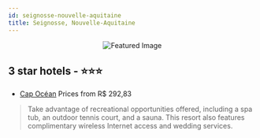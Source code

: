 ```yaml
---
id: seignosse-nouvelle-aquitaine
title: Seignosse, Nouvelle-Aquitaine
---
```


<center><img src="https://i.travelapi.com/hotels/17000000/16150000/16148700/16148687/e066f755_z.jpg" alt="Featured Image" /></center>


##  3 star hotels - ⭐️⭐️⭐️

-    [Cap Océan](https://us.hurb.com/hotels/seignosse/cap-ocean-JNP-JP005096?cmp=18055) Prices from R$ 292,83
   > Take advantage of recreational opportunities offered, including a spa tub, an outdoor tennis court, and a sauna. This resort also features complimentary wireless Internet access and wedding services.
